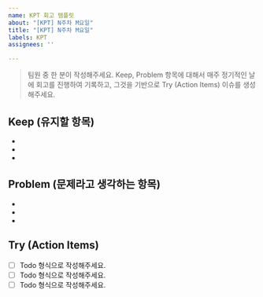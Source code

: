 ```yaml
---
name: KPT 회고 템플릿
about: "[KPT] N주차 M요일"
title: "[KPT] N주차 M요일"
labels: KPT
assignees: ''

---
```


> 팀원 중 한 분이 작성해주세요.
> Keep, Problem 항목에 대해서 매주 정기적인 날에 회고를 진행하여 기록하고, 그것을 기반으로 Try (Action Items)  이슈를 생성해주세요.

## Keep (유지할 항목)
- 
- 
-

## Problem (문제라고 생각하는 항목)
-
-
-

## Try (Action Items)
- [ ] Todo 형식으로 작성해주세요.
- [ ] Todo 형식으로 작성해주세요.
- [ ] Todo 형식으로 작성해주세요.
